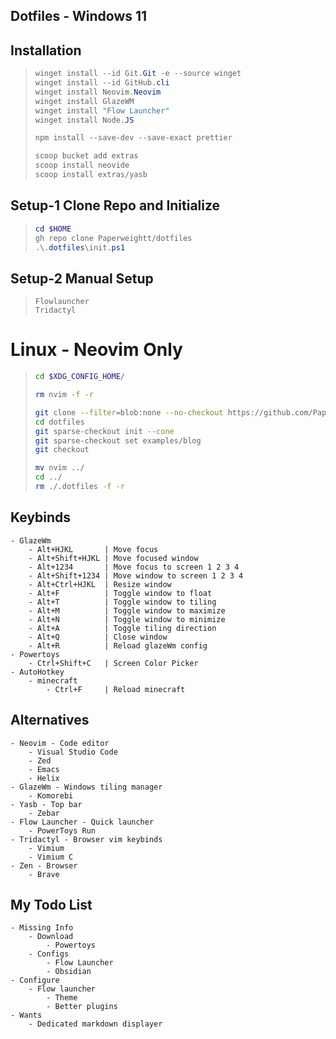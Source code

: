 ## Dotfiles - Windows 11

## Installation

> ```powershell
> winget install --id Git.Git -e --source winget
> winget install --id GitHub.cli
> winget install Neovim.Neovim
> winget install GlazeWM
> winget install "Flow Launcher"
> winget install Node.JS
>
> npm install --save-dev --save-exact prettier
>
> scoop bucket add extras
> scoop install neovide
> scoop install extras/yasb
> ```

## Setup-1 Clone Repo and Initialize

> ```powershell
> cd $HOME
> gh repo clone Paperweightt/dotfiles
> .\.dotfiles\init.ps1
> ```

## Setup-2 Manual Setup

> ```
> Flowlauncher
> Tridactyl
> ```

# Linux - Neovim Only

> ```bash
> cd $XDG_CONFIG_HOME/
>
> rm nvim -f -r
>
> git clone --filter=blob:none --no-checkout https://github.com/Paperweightt/dotfiles
> cd dotfiles
> git sparse-checkout init --cone
> git sparse-checkout set examples/blog
> git checkout
>
> mv nvim ../
> cd ../
> rm ./.dotfiles -f -r
> ```

## Keybinds

```
- GlazeWm
    - Alt+HJKL       | Move focus
    - Alt+Shift+HJKL | Move focused window
    - Alt+1234       | Move focus to screen 1 2 3 4
    - Alt+Shift+1234 | Move window to screen 1 2 3 4
    - Alt+Ctrl+HJKL  | Resize window
    - Alt+F          | Toggle window to float
    - Alt+T          | Toggle window to tiling
    - Alt+M          | Toggle window to maximize
    - Alt+N          | Toggle window to minimize
    - Alt+A          | Toggle tiling direction
    - Alt+Q          | Close window
    - Alt+R          | Reload glazeWm config
- Powertoys
    - Ctrl+Shift+C   | Screen Color Picker
- AutoHotkey
    - minecraft
        - Ctrl+F     | Reload minecraft
```

## Alternatives

```
- Neovim - Code editor
    - Visual Studio Code
    - Zed
    - Emacs
    - Helix
- GlazeWm - Windows tiling manager
    - Komorebi
- Yasb - Top bar
    - Zebar
- Flow Launcher - Quick launcher
    - PowerToys Run
- Tridactyl - Browser vim keybinds
    - Vimium
    - Vimium C
- Zen - Browser
    - Brave
```

## My Todo List

```
- Missing Info
    - Download
        - Powertoys
    - Configs
        - Flow Launcher
        - Obsidian
- Configure
    - Flow launcher
        - Theme
        - Better plugins
- Wants
    - Dedicated markdown displayer
```

